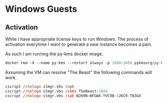 # Windows Guests

## Activation

While I have appropriate license keys to run Windows. The process of activation everytime I want to generate a new instance becomes a pain.

As such I am running the py-kms docker image.

```ps
docker run -d --name py-kms --restart always -p 1688:1688 pykmsorg/py-kms
```

Assuming the VM can resolve "The Beast" the following commands will work.

```ps
cscript //nologo slmgr.vbs /upk
cscript //nologo slmgr.vbs /skms TheBeast:1688
cscript //nologo slmgr.vbs /ipk W269N-WFGWX-YVC9B-4J6C9-T83GX
```
